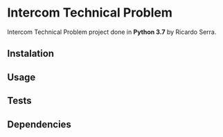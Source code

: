 # Intercom Technical Problem

Intercom Technical Problem project done in **Python 3.7** by Ricardo Serra.

## Instalation


## Usage


## Tests


## Dependencies

